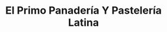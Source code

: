 ---
title: "El Primo Panadería Y Pastelería Latina"
url: /barcelona/el-primo-panaderia-y-pasteleria-latina/
shop: panadería
---